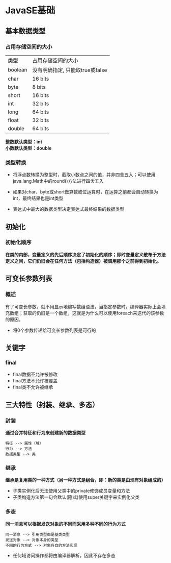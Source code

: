 # JavaSE基础
## 基本数据类型
### 占用存储空间的大小
<table>
<tr>
<td>类型</td>
<td>占用存储空间的大小</td>
</tr>
<tr>
<td>boolean</td>
<td>没有明确指定, 只能取true或false</td>
</tr>
<tr>
<td>char</td>
<td>16 bits</td>
</tr>
<tr>
<td>byte</td>
<td>8 bits</td>
</tr>
<tr>
<td>short</td>
<td>16 bits</td>
</tr>
<tr>
<td>int</td>
<td>32 bits</td>
</tr>
<tr>
<td>long</td>
<td>64 bits</td>
</tr>
<tr>
<td>float</td>
<td>32 bits</td>
</tr>
<tr>
<td>double</td>
<td>64 bits</td>
</tr>
</table>

**整数默认类型：int** <br/>
**小数默认类型：double**

### 类型转换
* 将浮点数转换为整型时，截取小数点之间的值，并非四舍五入；可以使用java.lang.Math中的round()方法进行四舍五入

* 如果对char、byte或short做算数或位运算时，在运算之前都会自动转换为int，最终结果也是int类型

* 表达式中最大的数据类型决定表达式最终结果的数据类型

## 初始化
### 初始化顺序
**在类的内部，变量定义的先后顺序决定了初始化的顺序；即时变量定义散布于方法定义之间，它们仍旧会在任何方法（包括构造器）被调用那个之前得到初始化。**

## 可变长参数列表
### 概述
有了可变长参数，就不用显示地编写数组语法，当指定参数时，编译器实际上会填充数组；获取的仍旧是一个数组，这就是为什么可以使用foreach来迭代的该参数的原因。
- 将0个参数传递给可变长参数列表是可行的

## 关键字
### final
- final数据不允许被修改
- final方法不允许被覆盖
- final类不允许被继承

## 三大特性（封装、继承、多态）
### 封装
**通过合并特征和行为来创建新的数据类型**
```
特征 --> 属性（域）
行为 --> 方法
数据类型 --> 类
```
### 继承
**继承是复用类的一种方式（另一种方式是组合，即：新的类是由现有对象组成的）**
* 子类实例化后无法使用父类中的private修饰成员变量和方法
* 子类构造方法第一句会默认(隐式)使用super关键字来实例化父类

### 多态
**同一消息可以根据发送对象的不同而采用多种不同的行为方式**
```
同一消息 --> 引用类型都是基类类型
发送对象 --> 对象本身的类型
不同的行为方式 --> 对象各自的方法实现
```
- 任何域访问操作都将由编译器解析，因此不存在多态